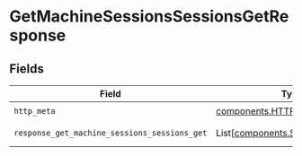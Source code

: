 # GetMachineSessionsSessionsGetResponse


## Fields

| Field                                                                          | Type                                                                           | Required                                                                       | Description                                                                    |
| ------------------------------------------------------------------------------ | ------------------------------------------------------------------------------ | ------------------------------------------------------------------------------ | ------------------------------------------------------------------------------ |
| `http_meta`                                                                    | [components.HTTPMetadata](../../models/components/httpmetadata.md)             | :heavy_check_mark:                                                             | N/A                                                                            |
| `response_get_machine_sessions_sessions_get`                                   | List[[components.SessionResponse](../../models/components/sessionresponse.md)] | :heavy_minus_sign:                                                             | Successful Response                                                            |